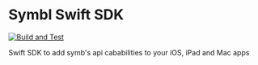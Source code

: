 # Symbl Swift SDK

[![Build and Test](https://github.com/subodhjena/symbl-swift-sdk/actions/workflows/build-and-test.yml/badge.svg)](https://github.com/subodhjena/symbl-swift-sdk/actions/workflows/build-and-test.yml)

Swift SDK to add symb's api cababilities to your iOS, iPad and Mac apps
